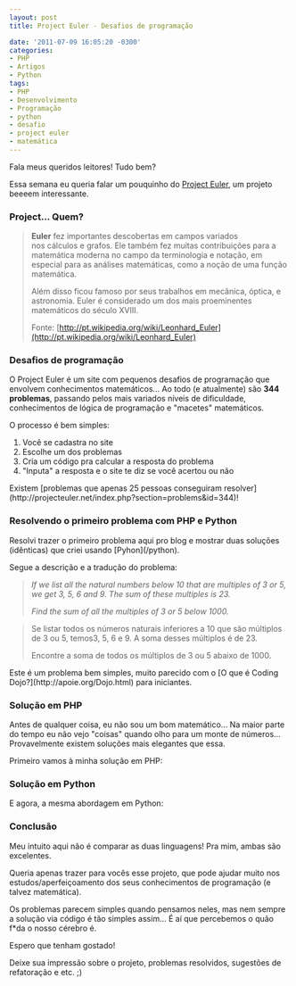 ```yaml
---
layout: post
title: Project Euler - Desafios de programação

date: '2011-07-09 16:05:20 -0300'
categories:
- PHP
- Artigos
- Python
tags:
- PHP
- Desenvolvimento
- Programação
- python
- desafio
- project euler
- matemática
---
```

Fala meus queridos leitores! Tudo bem?

Essa semana eu queria falar um pouquinho do [Project Euler](http://projecteuler.net/), um projeto beeeem interessante.

<h3>Project... Quem?</h3>
<blockquote><strong>Euler</strong> fez importantes descobertas em campos variados nos cálculos e grafos. Ele também fez muitas contribuições para a matemática moderna no campo da terminologia e notação, em especial para as análises matemáticas, como a noção de uma função matemática.

Além disso ficou famoso por seus trabalhos em mecânica, óptica, e astronomia. Euler é considerado um dos mais proeminentes matemáticos do século XVIII.

Fonte: [http://pt.wikipedia.org/wiki/Leonhard_Euler](http://pt.wikipedia.org/wiki/Leonhard_Euler)
</blockquote>
<h3>Desafios de programação</h3>
O Project Euler é um site com pequenos desafios de programação que envolvem conhecimentos matemáticos... Ao todo (e atualmente) são <strong>344 problemas</strong>, passando pelos mais variados níveis de dificuldade, conhecimentos de lógica de programação e "macetes" matemáticos.

O processo é bem simples:

<ol>
<li>Você se cadastra no site</li>
<li>Escolhe um dos problemas</li>
<li>Cria um código pra calcular a resposta do problema</li>
<li>"Inputa" a resposta e o site te diz se você acertou ou não</li>
</ol>
Existem [problemas que apenas 25 pessoas conseguiram resolver](http://projecteuler.net/index.php?section=problems&id=344)!

<h3>Resolvendo o primeiro problema com PHP e Python</h3>
Resolvi trazer o primeiro problema aqui pro blog e mostrar duas soluções (idênticas) que criei usando [Pyhon](/python).

Segue a descrição e a tradução do problema:

<blockquote><em>If we list all the natural numbers below 10 that are multiples of 3 or 5, we get 3, 5, 6 and 9. The sum of these multiples is 23.</em>

<em>Find the sum of all the multiples of 3 or 5 below 1000.</em>
</blockquote>
<blockquote>Se listar todos os números naturais inferiores a 10 que são múltiplos de 3 ou 5, temos3, 5, 6 e 9. A soma desses múltiplos é de 23.

Encontre a soma de todos os múltiplos de 3 ou 5 abaixo de 1000.
</blockquote>
Este é um problema bem simples, muito parecido com o [O que é Coding Dojo?](http://apoie.org/Dojo.html) para iniciantes.

<h3>Solução em PHP</h3>
Antes de qualquer coisa, eu não sou um bom matemático... Na maior parte do tempo eu não vejo "coisas" quando olho para um monte de números... Provavelmente existem soluções mais elegantes que essa.

Primeiro vamos à minha solução em PHP:


<div data-gist-id="77292fd46d540f8373b2" data-gist-show-loading="false"></div>

<h3>Solução em Python</h3>
E agora, a mesma abordagem em Python:


<div data-gist-id="ae48bb45dcc30b8b412c" data-gist-show-loading="false"></div>

<h3>Conclusão</h3>
Meu intuito aqui não é comparar as duas linguagens! Pra mim, ambas são excelentes.

Queria apenas trazer para vocês esse projeto, que pode ajudar muito nos estudos/aperfeiçoamento dos seus conhecimentos de programação (e talvez matemática).

Os problemas parecem simples quando pensamos neles, mas nem sempre a solução via código é tão simples assim... É aí que percebemos o quão f*da o nosso cérebro é.

Espero que tenham gostado!

Deixe sua impressão sobre o projeto, problemas resolvidos, sugestões de refatoração e etc. ;)

